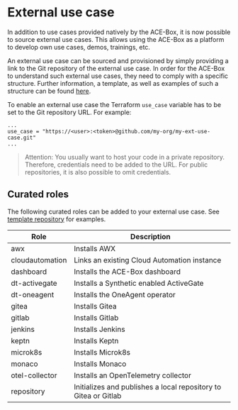# External use case

In addition to use cases provided natively by the ACE-Box, it is now possible to source external use cases. This allows using the ACE-Box as a platform to develop own use cases, demos, trainings, etc.

An external use case can be sourced and provisioned by simply providing a link to the Git repository of the external use case. In order for the ACE-Box to understand such external use cases, they need to comply with a specific structure. Further information, a template, as well as examples of such a structure can be found [here](https://github.com/dynatrace-ace/ace-box-ext-template).

To enable an external use case the Terraform `use_case` variable has to be set to the Git repository URL. For example:

```
...
use_case = "https://<user>:<token>@github.com/my-org/my-ext-use-case.git"
...
```

> Attention: You usually want to host your code in a private repository. Therefore, credentials need to be added to the URL. For public repositories, it is also possible to omit credentials.

## Curated roles

The following curated roles can be added to your external use case. See [template repository](https://github.com/dynatrace-ace/ace-box-ext-template) for examples.

|Role|Description|
|---|---|
|awx|Installs AWX|
|cloudautomation|Links an existing Cloud Automation instance|
|dashboard|Installs the ACE-Box dashboard|
|dt-activegate|Installs a Synthetic enabled ActiveGate|
|dt-oneagent|Installs the OneAgent operator|
|gitea|Installs Gitea|
|gitlab|Installs Gitlab|
|jenkins|Installs Jenkins|
|keptn|Installs Keptn|
|microk8s|Installs Microk8s|
|monaco|Installs Monaco|
|otel-collector|Installs an OpenTelemetry collector|
|repository|Initializes and publishes a local repository to Gitea or Gitlab|